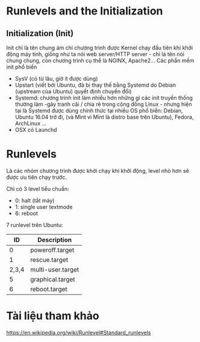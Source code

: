 
# Runlevels and the Initialization

## Initialization (Init)

Init chỉ là tên chung ám chỉ chương trình được Kernel chạy đầu tiên khi khởi động máy tính, giống như ta nói web server/HTTP server - chỉ là tên nói chung chung, còn chương trình cụ thể là NGINX, Apache2... Các phần mềm init phổ biến
- SysV (có từ lâu, giờ ít được dùng)
- Upstart (viết bởi Ubuntu, đã bị thay thế bằng Systemd do Debian (upstream của Ubuntu) quyết định chuyển đổi)
- Systemd: chương trình init làm nhiều hơn những gì các init truyền thống thường làm -gây tranh cãi / chia rẽ trong cộng đồng Linux - nhưng hiện tại là Systemd được dùng chính thức tại nhiều OS phổ biến: Debian, Ubuntu 16.04 trở đi, (và Mint vì Mint là distro base trên Ubuntu), Fedora, ArchLinux ...
- OSX có Launchd

# Runlevels

Là các nhóm chương trình được khởi chạy khi khởi động, level nhỏ hơn sẽ được ưu tiên chạy trước.

Chỉ có 3 level tiểu chuẩn:
- 0: halt (tắt máy)
- 1: single user textmode
- 6: reboot

7 runlevel trên Ubuntu: 

| ID | Description          |
|---|------|
| 0 | poweroff.target       | 
| 1 | rescue.target         | 
| 2,3,4 | multi-user.target |
| 5 | graphical.target      |
| 6 | reboot.target         |

# Tài liệu tham khảo

https://en.wikipedia.org/wiki/Runlevel#Standard_runlevels
